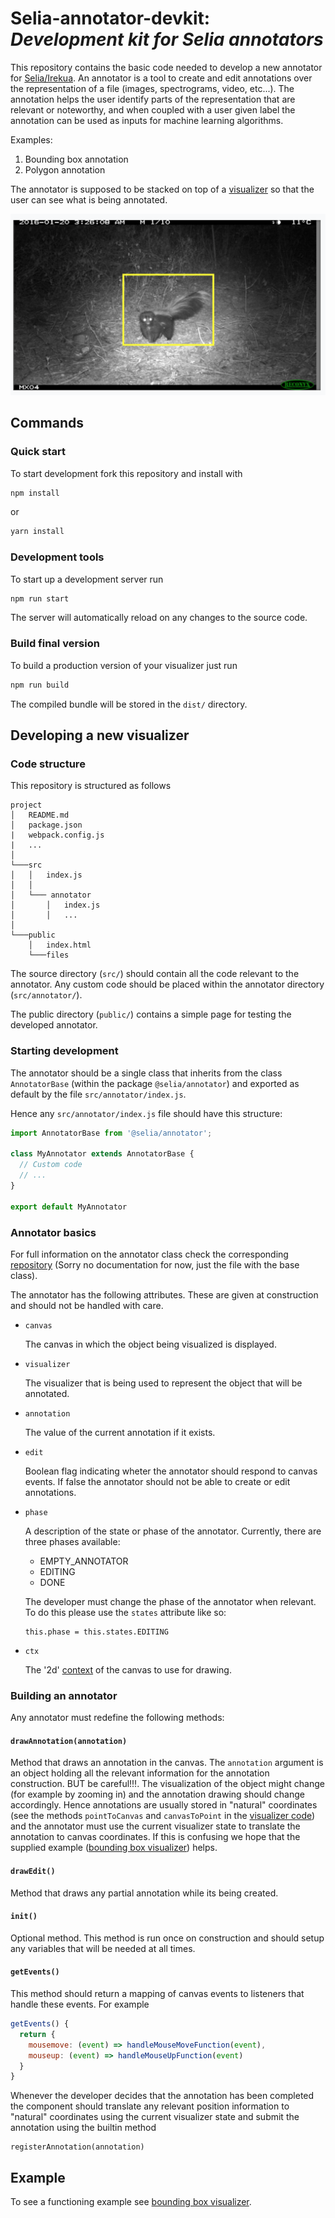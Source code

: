# Selia-annotator-devkit: *Development kit for Selia annotators*

This repository contains the basic code needed to develop a new annotator for [Selia/Irekua](https://github.com/CONABIO-audio/irekua).
An annotator is a tool to create and edit annotations over the representation of a file (images, spectrograms, video, etc...).
The annotation helps the user identify parts of the representation that are relevant or noteworthy, and when coupled with
a user given label the annotation can be used as inputs for machine learning algorithms.

Examples:
 
 1. Bounding box annotation
 2. Polygon annotation
 
The annotator is supposed to be stacked on top of a [visualizer](https://github.com/mbsantiago/selia-visualizer-devkit) so that
the user can see what is being annotated.

![bbox](bbox.png)

## Commands

### Quick start

To start development fork this repository and install with
```bash
npm install
```
or
```bash
yarn install
```

### Development tools

To start up a development server run
```bash
npm run start
```
The server will automatically reload on any changes to the source code.

### Build final version

To build a production version of your visualizer just run
```bash
npm run build
```
The compiled bundle will be stored in the `dist/` directory.

## Developing a new visualizer

### Code structure

This repository is structured as follows

    project
    │   README.md
    │   package.json
    |   webpack.config.js
    |   ...
    │
    └───src
    │   │   index.js
    │   │
    │   └─── annotator
    │       │   index.js
    │       │   ...
    │   
    └───public
        │   index.html
        └───files

The source directory (`src/`) should contain all the code relevant to the annotator. Any custom code should be placed within
the annotator directory (`src/annotator/`).

The public  directory (`public/`) contains a simple page for testing the developed annotator.

### Starting development

The annotator should be a single class that inherits from the class `AnnotatorBase` (within the package `@selia/annotator`)
and exported as default by the file `src/annotator/index.js`.

Hence any `src/annotator/index.js` file should have this structure:

```javascript
import AnnotatorBase from '@selia/annotator';

class MyAnnotator extends AnnotatorBase {
  // Custom code
  // ...
}

export default MyAnnotator
```

### Annotator basics

For full information on the annotator class check the corresponding [repository](https://github.com/mbsantiago/selia-annotator-base)
(Sorry no documentation for now, just the file with the base class).

The annotator has the following attributes. These are given at construction and should not be handled with care.

* `canvas`

    The canvas in which the object being visualized is displayed.
    
* `visualizer`

    The visualizer that is being used to represent the object that will be annotated.
    
* `annotation`

    The value of the current annotation if it exists.
    
* `edit`
 
    Boolean flag indicating wheter the annotator should respond to canvas events. If false the annotator
    should not be able to create or edit annotations.
    
* `phase`

    A description of the state or phase of the annotator. Currently, there are three phases available:

    * EMPTY_ANNOTATOR
    * EDITING
    * DONE
      
    The developer must change the phase of the annotator when relevant. To do this please use the `states`
    attribute like so:
    
      this.phase = this.states.EDITING

* `ctx`
 
  The '2d' [context](https://developer.mozilla.org/es/docs/Web/API/CanvasRenderingContext2D) of the canvas to use for drawing.


### Building an annotator

Any annotator must redefine the following methods:

#### `drawAnnotation(annotation)`

Method that draws an annotation in the canvas. The `annotation` argument is an object holding all the relevant information for
the annotation construction. BUT be careful!!!. The visualization of the object might change (for example by zooming in) and
the annotation drawing should change accordingly. Hence annotations are usually stored in "natural" coordinates (see the methods
`pointToCanvas` and `canvasToPoint` in the [visualizer code](https://github.com/mbsantiago/selia-visualizer-devkit)) and the
annotator must use the current visualizer state to translate the annotation to canvas coordinates. If this is confusing we hope
that the supplied example ([bounding box visualizer](https://github.com/mbsantiago/selia-bounding-box-annotator)) helps.

#### `drawEdit()`

Method that draws any partial annotation while its being created.

#### `init()`

Optional method. This method is run once on construction and should setup any variables that will be needed
at all times.

#### `getEvents()`

This method should return a mapping of canvas events to listeners that handle these events. For example

```javascript
getEvents() {
  return {
    mousemove: (event) => handleMouseMoveFunction(event),
    mouseup: (event) => handleMouseUpFunction(event)
  }
}
```

Whenever the developer decides that the annotation has been completed the component should translate any relevant position
information to "natural" coordinates using the current visualizer state and submit the annotation using the builtin method

    registerAnnotation(annotation)

## Example

To see a functioning example see [bounding box visualizer](https://github.com/mbsantiago/selia-bounding-box-annotator).
